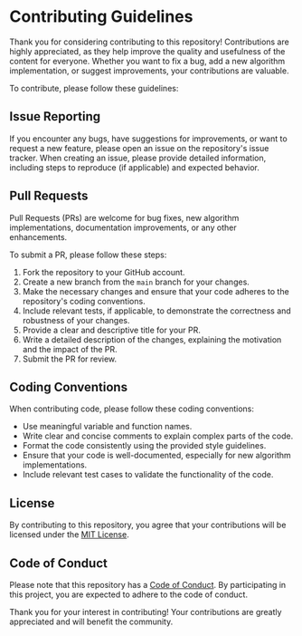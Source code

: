 # Contributing Guidelines

Thank you for considering contributing to this repository! Contributions are highly appreciated, as they help improve the quality and usefulness of the content for everyone. Whether you want to fix a bug, add a new algorithm implementation, or suggest improvements, your contributions are valuable.

To contribute, please follow these guidelines:

## Issue Reporting

If you encounter any bugs, have suggestions for improvements, or want to request a new feature, please open an issue on the repository's issue tracker. When creating an issue, please provide detailed information, including steps to reproduce (if applicable) and expected behavior.

## Pull Requests

Pull Requests (PRs) are welcome for bug fixes, new algorithm implementations, documentation improvements, or any other enhancements.

To submit a PR, please follow these steps:

1. Fork the repository to your GitHub account.
2. Create a new branch from the `main` branch for your changes.
3. Make the necessary changes and ensure that your code adheres to the repository's coding conventions.
4. Include relevant tests, if applicable, to demonstrate the correctness and robustness of your changes.
5. Provide a clear and descriptive title for your PR.
6. Write a detailed description of the changes, explaining the motivation and the impact of the PR.
7. Submit the PR for review.

## Coding Conventions

When contributing code, please follow these coding conventions:

- Use meaningful variable and function names.
- Write clear and concise comments to explain complex parts of the code.
- Format the code consistently using the provided style guidelines.
- Ensure that your code is well-documented, especially for new algorithm implementations.
- Include relevant test cases to validate the functionality of the code.

## License

By contributing to this repository, you agree that your contributions will be licensed under the [MIT License](../LICENSE).

## Code of Conduct

Please note that this repository has a [Code of Conduct](../CODE_OF_CONDUCT.md). By participating in this project, you are expected to adhere to the code of conduct.

Thank you for your interest in contributing! Your contributions are greatly appreciated and will benefit the community.
